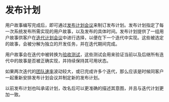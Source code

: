 <!-- Release Plan -->
# 发布计划

<!-- After user stories have been written you can use a release planning meeting to create a release plan. The release plan specifies which user stories are going to be implemented for each system release and dates for those releases. This gives a set of user stories for customers to choose from during the iteration planning meeting to be implemented during the next iteration. These selected stories are then translated into individual programming tasks to be implemented during the iteration to complete the stories. -->
用户故事编写完成后，即可通过[发布计划会议](release-planning.md)来制订发布计划。发布计划指定了每一次系统发布所需实现的用户故事，以及发布的具体时间。发布计划提供了一组用户故事供客户在[迭代计划会议](iteration-plan.md)中进行选择，以便在下一个迭代中实现。这些被选定的故事，会被分解为独立的开发任务，并在迭代期间完成。

<!-- Stories are also translated into acceptance tests during the iteration. These acceptance tests are run during this iteration, and subsequent iterations to verify when the stories are finished correctly and continue to work correctly. -->
用户故事会在迭代中被转换为[验收测试](acceptance-test.md)，这些测试会用来验证当前以及后继所有迭代中的故事是否被正确实现，并持续保持其可用状态。

<!-- When the project velocity changes dramatically for a couple iterations or in any case after several iterations go ahead and schedule a release planning meeting with your customers and create a new release plan. -->
如果两次迭代的[团队速率](velocity.md)波动较大，或已完成许多个迭代，那么应该是时候同客户一起重新安排发布计划会议并制定新的发布计划。

<!-- The release plan used to be called the commitment schedule. The name was changed to more accurately describe its purpose and be more consistent with iteration plan. -->
以前发布计划也叫承诺计划，改名后可以更准确的描述其意图，并且与迭代计划更加一致。
